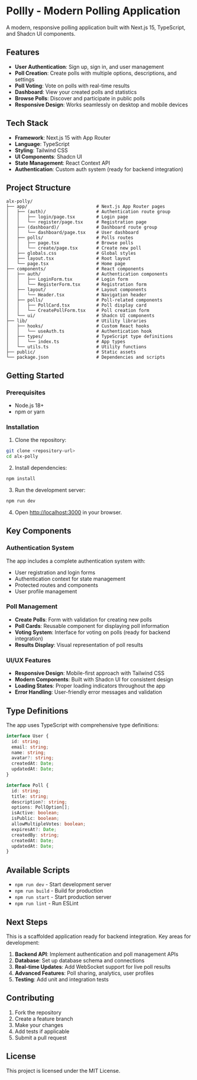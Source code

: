 # Pollly - Modern Polling Application

A modern, responsive polling application built with Next.js 15, TypeScript, and Shadcn UI components.

## Features

- **User Authentication**: Sign up, sign in, and user management
- **Poll Creation**: Create polls with multiple options, descriptions, and settings
- **Poll Voting**: Vote on polls with real-time results
- **Dashboard**: View your created polls and statistics
- **Browse Polls**: Discover and participate in public polls
- **Responsive Design**: Works seamlessly on desktop and mobile devices

## Tech Stack

- **Framework**: Next.js 15 with App Router
- **Language**: TypeScript
- **Styling**: Tailwind CSS
- **UI Components**: Shadcn UI
- **State Management**: React Context API
- **Authentication**: Custom auth system (ready for backend integration)

## Project Structure

```
alx-polly/
├── app/                          # Next.js App Router pages
│   ├── (auth)/                   # Authentication route group
│   │   ├── login/page.tsx        # Login page
│   │   └── register/page.tsx     # Registration page
│   ├── (dashboard)/              # Dashboard route group
│   │   └── dashboard/page.tsx    # User dashboard
│   ├── polls/                    # Polls routes
│   │   ├── page.tsx              # Browse polls
│   │   └── create/page.tsx       # Create new poll
│   ├── globals.css               # Global styles
│   ├── layout.tsx                # Root layout
│   └── page.tsx                  # Home page
├── components/                   # React components
│   ├── auth/                     # Authentication components
│   │   ├── LoginForm.tsx         # Login form
│   │   └── RegisterForm.tsx      # Registration form
│   ├── layout/                   # Layout components
│   │   └── Header.tsx            # Navigation header
│   ├── polls/                    # Poll-related components
│   │   ├── PollCard.tsx          # Poll display card
│   │   └── CreatePollForm.tsx    # Poll creation form
│   └── ui/                       # Shadcn UI components
├── lib/                          # Utility libraries
│   ├── hooks/                    # Custom React hooks
│   │   └── useAuth.ts            # Authentication hook
│   ├── types/                    # TypeScript type definitions
│   │   └── index.ts              # App types
│   └── utils.ts                  # Utility functions
├── public/                       # Static assets
└── package.json                  # Dependencies and scripts
```

## Getting Started

### Prerequisites

- Node.js 18+ 
- npm or yarn

### Installation

1. Clone the repository:
```bash
git clone <repository-url>
cd alx-polly
```

2. Install dependencies:
```bash
npm install
```

3. Run the development server:
```bash
npm run dev
```

4. Open [http://localhost:3000](http://localhost:3000) in your browser.

## Key Components

### Authentication System

The app includes a complete authentication system with:
- User registration and login forms
- Authentication context for state management
- Protected routes and components
- User profile management

### Poll Management

- **Create Polls**: Form with validation for creating new polls
- **Poll Cards**: Reusable component for displaying poll information
- **Voting System**: Interface for voting on polls (ready for backend integration)
- **Results Display**: Visual representation of poll results

### UI/UX Features

- **Responsive Design**: Mobile-first approach with Tailwind CSS
- **Modern Components**: Built with Shadcn UI for consistent design
- **Loading States**: Proper loading indicators throughout the app
- **Error Handling**: User-friendly error messages and validation

## Type Definitions

The app uses TypeScript with comprehensive type definitions:

```typescript
interface User {
  id: string;
  email: string;
  name: string;
  avatar?: string;
  createdAt: Date;
  updatedAt: Date;
}

interface Poll {
  id: string;
  title: string;
  description?: string;
  options: PollOption[];
  isActive: boolean;
  isPublic: boolean;
  allowMultipleVotes: boolean;
  expiresAt?: Date;
  createdBy: string;
  createdAt: Date;
  updatedAt: Date;
}
```

## Available Scripts

- `npm run dev` - Start development server
- `npm run build` - Build for production
- `npm run start` - Start production server
- `npm run lint` - Run ESLint

## Next Steps

This is a scaffolded application ready for backend integration. Key areas for development:

1. **Backend API**: Implement authentication and poll management APIs
2. **Database**: Set up database schema and connections
3. **Real-time Updates**: Add WebSocket support for live poll results
4. **Advanced Features**: Poll sharing, analytics, user profiles
5. **Testing**: Add unit and integration tests

## Contributing

1. Fork the repository
2. Create a feature branch
3. Make your changes
4. Add tests if applicable
5. Submit a pull request

## License

This project is licensed under the MIT License.
